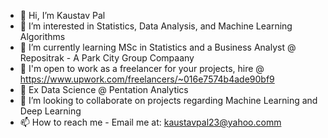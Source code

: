 - 👋 Hi, I’m Kaustav Pal
- 👀 I’m interested in Statistics, Data Analysis, and Machine Learning Algorithms
- 🌱 I’m currently learning MSc in Statistics and a Business Analyst @ Repositrak - A Park City Group Compaany
- 🌱 I'm open to work as a freelancer for your projects, hire @ https://www.upwork.com/freelancers/~016e7574b4ade90bf9
- 🌱 Ex Data Science @ Pentation Analytics
- 💞️ I’m looking to collaborate on projects regarding Machine Learning and Deep Learning
- 📫 How to reach me - Email me at: kaustavpal23@yahoo.comm

<!---
kaustavpal-23/kaustavpal-23 is a ✨ special ✨ repository because its `README.md` (this file) appears on your GitHub profile.
You can click the Preview link to take a look at your changes.
--->

